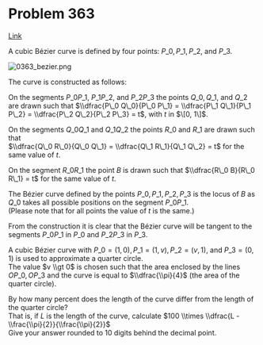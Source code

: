 # Problem 363

[Link](https://projecteuler.net/problem=363)

A cubic Bézier curve is defined by four points: $P\_0, P\_1, P\_2,$ and $P\_3$.

![0363_bezier.png](resources/images/0363_bezier.png?1678992053)

The curve is constructed as follows:

On the segments $P\_0 P\_1$, $P\_1 P\_2$, and $P\_2 P\_3$ the points $Q\_0, Q\_1,$ and $Q\_2$ are drawn such that $\\dfrac{P\_0 Q\_0}{P\_0 P\_1} = \\dfrac{P\_1 Q\_1}{P\_1 P\_2} = \\dfrac{P\_2 Q\_2}{P\_2 P\_3} = t$, with $t$ in $\[0, 1\]$.

On the segments $Q\_0 Q\_1$ and $Q\_1 Q\_2$ the points $R\_0$ and $R\_1$ are drawn such that  
$\\dfrac{Q\_0 R\_0}{Q\_0 Q\_1} = \\dfrac{Q\_1 R\_1}{Q\_1 Q\_2} = t$ for the same value of $t$.

On the segment $R\_0 R\_1$ the point $B$ is drawn such that $\\dfrac{R\_0 B}{R\_0 R\_1} = t$ for the same value of $t$.

The Bézier curve defined by the points $P\_0, P\_1, P\_2, P\_3$ is the locus of $B$ as $Q\_0$ takes all possible positions on the segment $P\_0 P\_1$.  
(Please note that for all points the value of $t$ is the same.)

From the construction it is clear that the Bézier curve will be tangent to the segments $P\_0 P\_1$ in $P\_0$ and $P\_2 P\_3$ in $P\_3$.

A cubic Bézier curve with $P\_0 = (1, 0), P\_1 = (1, v), P\_2 = (v, 1),$ and $P\_3 = (0, 1)$ is used to approximate a quarter circle.  
The value $v \\gt 0$ is chosen such that the area enclosed by the lines $O P\_0, OP\_3$ and the curve is equal to $\\dfrac{\\pi}{4}$ (the area of the quarter circle).

By how many percent does the length of the curve differ from the length of the quarter circle?  
That is, if $L$ is the length of the curve, calculate $100 \\times \\dfrac{L - \\frac{\\pi}{2}}{\\frac{\\pi}{2}}$  
Give your answer rounded to 10 digits behind the decimal point.